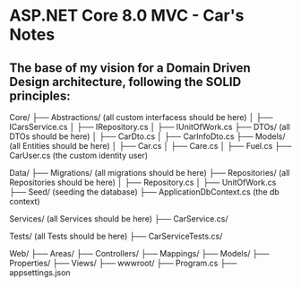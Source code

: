 # ASP.NET Core 8.0 MVC - Car's Notes
## The base of my vision for a Domain Driven Design architecture, following the SOLID principles:

Core/
├── Abstractions/		            (all custom interfacess should be here)
│   ├── ICarsService.cs
│   ├── IRepository.cs
│   ├── IUnitOfWork.cs
├── DTOs/                       (all DTOs should be here)
│   ├── CarDto.cs
│   ├── CarInfoDto.cs
├── Models/                     (all Entities should be here)
│   ├── Car.cs
│   ├── Care.cs
│   ├── Fuel.cs
├── CarUser.cs                  (the custom identity user)

Data/
├── Migrations/		              (all migrations should be here)
├── Repositories/               (all Repositories should be here)
│   ├── Repository.cs
│   ├── UnitOfWork.cs
├── Seed/                       (seeding the database)
├── ApplicationDbContext.cs     (the db context)

Services/                       (all Services should be here)
├── CarService.cs/

Tests/                          (all Tests should be here)
├── CarServiceTests.cs/	

Web/
├── Areas/
├── Controllers/
├── Mappings/
├── Models/
├── Properties/
├── Views/
├── wwwroot/
├── Program.cs
├── appsettings.json
